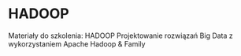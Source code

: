 # HADOOP
Materiały do szkolenia: HADOOP Projektowanie rozwiązań Big Data z wykorzystaniem Apache Hadoop &amp; Family
